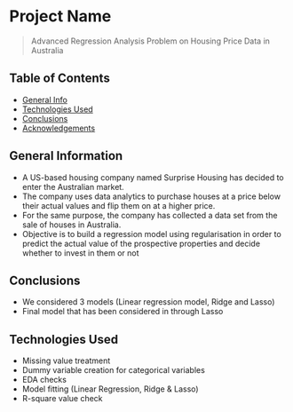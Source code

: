 # Project Name
> Advanced Regression Analysis Problem on Housing Price Data in Australia


## Table of Contents
* [General Info](#general-information)
* [Technologies Used](#technologies-used)
* [Conclusions](#conclusions)
* [Acknowledgements](#acknowledgements)

<!-- You can include any other section that is pertinent to your problem -->

## General Information
- A US-based housing company named Surprise Housing has decided to enter the Australian market.
- The company uses data analytics to purchase houses at a price below their actual values and flip them on at a higher price.
- For the same purpose, the company has collected a data set from the sale of houses in Australia.
- Objective is to build a regression model using regularisation in order to predict the actual value of the prospective properties and decide whether to invest in them or not

<!-- You don't have to answer all the questions - just the ones relevant to your project. -->

## Conclusions
- We considered 3 models (Linear regression model, Ridge and Lasso)
- Final model that has been considered in through Lasso


<!-- You don't have to answer all the questions - just the ones relevant to your project. -->


## Technologies Used
- Missing value treatment
- Dummy variable creation for categorical variables
- EDA checks
- Model fitting (Linear Regression, Ridge & Lasso)
- R-square value check

<!-- As the libraries versions keep on changing, it is recommended to mention the version of library used in this project -->







<!-- Optional -->
<!-- ## License -->
<!-- This project is open source and available under the [... License](). -->

<!-- You don't have to include all sections - just the one's relevant to your project -->
